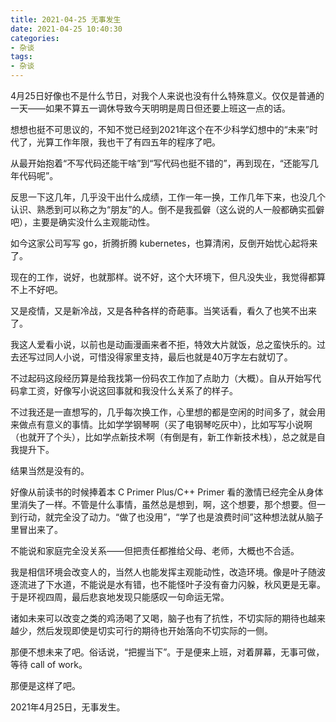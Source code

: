 ```yaml
---
title: 2021-04-25 无事发生
date: 2021-04-25 10:40:30
categories:
- 杂谈
tags:
- 杂谈
---
```


4月25日好像也不是什么节日，对我个人来说也没有什么特殊意义。仅仅是普通的一天——如果不算五一调休导致今天明明是周日但还要上班这一点的话。

想想也挺不可思议的，不知不觉已经到2021年这个在不少科学幻想中的“未来”时代了，光算工作年限，我也干了有四五年的程序了吧。

从最开始抱着“不写代码还能干啥”到“写代码也挺不错的”，再到现在，“还能写几年代码呢”。

反思一下这几年，几乎没干出什么成绩，工作一年一换，工作几年下来，也没几个认识、熟悉到可以称之为“朋友”的人。倒不是我孤僻（这么说的人一般都确实孤僻吧），主要是确实没什么主观能动性。

如今这家公司写写 go，折腾折腾 kubernetes，也算清闲，反倒开始忧心起将来了。

现在的工作，说好，也就那样。说不好，这个大环境下，但凡没失业，我觉得都算不上不好吧。

又是疫情，又是新冷战，又是各种各样的奇葩事。当笑话看，看久了也笑不出来了。

我这人爱看小说，以前也是动画漫画来者不拒，特效大片就饭，总之蛮快乐的。过去还写过同人小说，可惜没得家里支持，最后也就是40万字左右就切了。

不过起码这段经历算是给我找第一份码农工作加了点助力（大概）。自从开始写代码拿工资，好像写小说这回事就和我没什么关系了的样子。

不过我还是一直想写的，几乎每次换工作，心里想的都是空闲的时间多了，就会用来做点有意义的事情。比如学学钢琴啊（买了电钢琴吃灰中），比如写写小说啊（也就开了个头），比如学点新技术啊（有倒是有，新工作新技术栈），总之就是自我提升下。

结果当然是没有的。

好像从前读书的时候捧着本 C Primer Plus/C++ Primer 看的激情已经完全从身体里消失了一样。不管是什么事情，虽然总是想到，啊，这个想要，那个想要。但一到行动，就完全没了动力。“做了也没用”，“学了也是浪费时间”这种想法就从脑子里冒出来了。

不能说和家庭完全没关系——但把责任都推给父母、老师，大概也不合适。

我是相信环境会改变人的，当然人也能发挥主观能动性，改造环境。像是叶子随波逐流进了下水道，不能说是水有错，也不能怪叶子没有奋力闪躲，秋风更是无辜。于是环视四周，最后悲哀地发现只能感叹一句命运无常。

诸如未来可以改变之类的鸡汤喝了又喝，脑子也有了抗性，不切实际的期待也越来越少，然后发现即使是切实可行的期待也开始落向不切实际的一侧。

那便不想未来了吧。俗话说，“把握当下”。于是便来上班，对着屏幕，无事可做，等待 call of work。

那便是这样了吧。

2021年4月25日，无事发生。